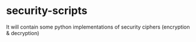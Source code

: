 # security-scripts
It will contain some python implementations of security ciphers (encryption &amp; decryption)
